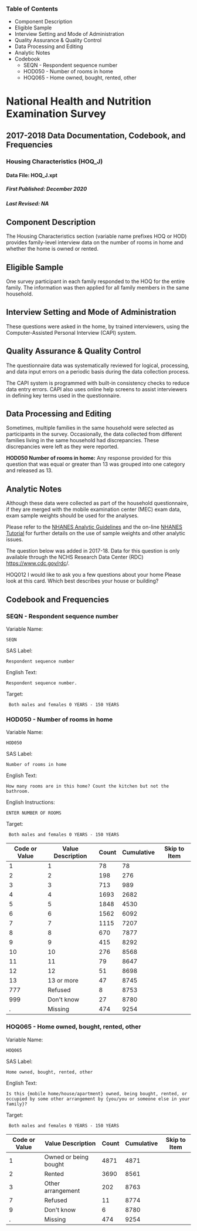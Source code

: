### Table of Contents

  * Component Description
  * Eligible Sample
  * Interview Setting and Mode of Administration
  * Quality Assurance & Quality Control
  * Data Processing and Editing
  * Analytic Notes
  * Codebook
    * SEQN - Respondent sequence number
    * HOD050 - Number of rooms in home
    * HOQ065 - Home owned, bought, rented, other

# National Health and Nutrition Examination Survey

## 2017-2018 Data Documentation, Codebook, and Frequencies

### Housing Characteristics (HOQ_J)

####  Data File: HOQ_J.xpt

##### First Published: December 2020

##### Last Revised: NA

## Component Description

The Housing Characteristics section (variable name prefixes HOQ or HOD)
provides family-level interview data on the number of rooms in home and
whether the home is owned or rented.  

## Eligible Sample

One survey participant in each family responded to the HOQ for the entire
family. The information was then applied for all family members in the same
household.

## Interview Setting and Mode of Administration

These questions were asked in the home, by trained interviewers, using the
Computer-Assisted Personal Interview (CAPI) system.

## Quality Assurance & Quality Control

The questionnaire data was systematically reviewed for logical, processing,
and data input errors on a periodic basis during the data collection process.

The CAPI system is programmed with built-in consistency checks to reduce data
entry errors. CAPI also uses online help screens to assist interviewers in
defining key terms used in the questionnaire.  

## Data Processing and Editing

Sometimes, multiple families in the same household were selected as
participants in the survey. Occasionally, the data collected from different
families living in the same household had discrepancies. These discrepancies
were left as they were reported.

**HOD050 Number of rooms in home:** Any response provided for this question
that was equal or greater than 13 was grouped into one category and released
as 13.

## Analytic Notes

Although these data were collected as part of the household questionnaire, if
they are merged with the mobile examination center (MEC) exam data, exam
sample weights should be used for the analyses.

Please refer to the [NHANES Analytic
Guidelines](https://wwwn.cdc.gov/nchs/nhanes/analyticguidelines.aspx) and the
on-line [NHANES
Tutorial](https://wwwn.cdc.gov/nchs/nhanes/tutorials/default.aspx) for further
details on the use of sample weights and other analytic issues.

The question below was added in 2017-18. Data for this question is only
available through the NCHS Research Data Center (RDC)
<https://www.cdc.gov/rdc>/.

HOQ012 I would like to ask you a few questions about your home Please look at
this card. Which best describes your house or building?

## Codebook and Frequencies

### SEQN - Respondent sequence number

Variable Name:

    SEQN
SAS Label:

    Respondent sequence number
English Text:

    Respondent sequence number.
Target:

     Both males and females 0 YEARS - 150 YEARS

### HOD050 - Number of rooms in home

Variable Name:

    HOD050
SAS Label:

    Number of rooms in home
English Text:

    How many rooms are in this home? Count the kitchen but not the bathroom.
English Instructions:

    ENTER NUMBER OF ROOMS
Target:

     Both males and females 0 YEARS - 150 YEARS
Code or Value | Value Description | Count | Cumulative | Skip to Item  
---|---|---|---|---  
1 | 1 | 78 | 78 |   
2 | 2 | 198 | 276 |   
3 | 3 | 713 | 989 |   
4 | 4 | 1693 | 2682 |   
5 | 5 | 1848 | 4530 |   
6 | 6 | 1562 | 6092 |   
7 | 7 | 1115 | 7207 |   
8 | 8 | 670 | 7877 |   
9 | 9 | 415 | 8292 |   
10 | 10 | 276 | 8568 |   
11 | 11 | 79 | 8647 |   
12 | 12 | 51 | 8698 |   
13 | 13 or more | 47 | 8745 |   
777 | Refused | 8 | 8753 |   
999 | Don't know | 27 | 8780 |   
. | Missing | 474 | 9254 |   
  
### HOQ065 - Home owned, bought, rented, other

Variable Name:

    HOQ065
SAS Label:

    Home owned, bought, rented, other
English Text:

    Is this {mobile home/house/apartment} owned, being bought, rented, or occupied by some other arrangement by {you/you or someone else in your family}?
Target:

     Both males and females 0 YEARS - 150 YEARS
Code or Value | Value Description | Count | Cumulative | Skip to Item  
---|---|---|---|---  
1 | Owned or being bought | 4871 | 4871 |   
2 | Rented | 3690 | 8561 |   
3 | Other arrangement | 202 | 8763 |   
7 | Refused | 11 | 8774 |   
9 | Don't know | 6 | 8780 |   
. | Missing | 474 | 9254 | 

